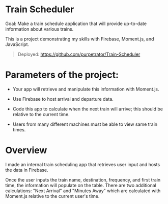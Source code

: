 # Train Scheduler

Goal: Make a train schedule application that will provide up-to-date information about various trains.

This is a project demonstrating my skills with Firebase, Moment.js, and JavaScript.

> Deployed: https://github.com/purpetrator/Train-Scheduler

# Parameters of the project:

- Your app will retrieve and manipulate this information with Moment.js.

- Use Firebase to host arrival and departure data.

- Code this app to calculate when the next train will arrive; this should be relative to the current time.

- Users from many different machines must be able to view same train times.

# Overview

I made an internal train scheduling app that retrieves user input and hosts the data in Firebase.

Once the user inputs the train name, destination, frequency, and first train time, the information will populate on the table. There are two additional calculations: "Next Arrival" and "Minutes Away" which are calculated with Moment.js relative to the current user's time.
